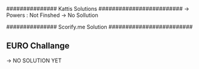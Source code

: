 ############### Kattis Solutions #########################
-> Powers : Not Finshed
-> No Sollution


############### Scorify.me Solution #########################

## EURO Challange ##
-> NO SOLUTION YET




